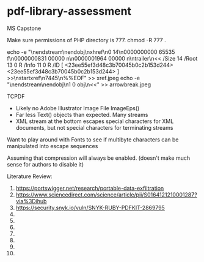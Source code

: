 # pdf-library-assessment
MS Capstone 

Make sure permissions of PHP directory is 777.
chmod -R 777 .

echo -e "\nendstream\nendobj\nxhref\n0 14\n0000000000 65535 f\n0000000831 00000 n\n0000001964 00000 n\ntrailer\n<< /Size 14 /Root 13 0 R /Info 11 0 R /ID [ <23ee55ef3d48c3b70045b0c2b153d244> <23ee55ef3d48c3b70045b0c2b153d244> ] >>\nstartxref\n7445\n%%EOF" >> xref.jpeg
echo -e "\nendstream\nendobj\n1 0 obj\n<<" >> arrowbreak.jpeg

TCPDF
- Likely no Adobe Illustrator Image File ImageEps()
- Far less Text() objects than expected. Many streams
- XML stream at the bottom escapes special characters for XML documents, but not special characters for terminating streams

Want to play around with Fonts to see if multibyte characters can be manipulated into escape sequences

Assuming that compression will always be enabled. (doesn't make much sense for authors to disable it)



Literature Review:
1. https://portswigger.net/research/portable-data-exfiltration
2. https://www.sciencedirect.com/science/article/pii/S0164121210001287?via%3Dihub
3. https://security.snyk.io/vuln/SNYK-RUBY-PDFKIT-2869795
4. 
5. 
6. 
7. 
8. 
9. 
10. 

